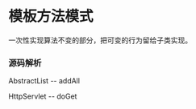 # 模板方法模式

一次性实现算法不变的部分，把可变的行为留给子类实现。







### 源码解析

AbstractList -- addAll

HttpServlet -- doGet









